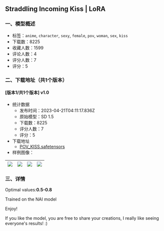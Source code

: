 ##    Straddling Incoming Kiss | LoRA
### 一、模型概述

- 标签：`anime`, `character`, `sexy`, `female`, `pov`, `woman`, `sex`, `kiss`
- 下载数：8225
- 收藏人数：1599
- 评论人数：4
- 评分人数：7
- 评分：5

### 二、下载地址（共1个版本）

#### [版本1/共1个版本] v1.0

- 统计数据
  - 发布时间：2023-04-21T04:11:17.836Z
  - 原始模型：SD 1.5
  - 下载数：8225
  - 评分人数：7
  - 评分：5
- 下载地址
  - [POV_KISS.safetensors](https://civitai.com/api/download/models/51245)
- 样例图像：

| <img src="https://image.civitai.com/xG1nkqKTMzGDvpLrqFT7WA/428de0c6-b9b9-48b8-dce1-f684fba31b00/width=450/551647.jpeg" /> | <img src="https://image.civitai.com/xG1nkqKTMzGDvpLrqFT7WA/10a7433c-d4c7-464d-7f74-fab7b6bd1800/width=450/551544.jpeg" /> | <img src="https://image.civitai.com/xG1nkqKTMzGDvpLrqFT7WA/43d1d48a-fd45-403b-4fbb-d079872fee00/width=450/551548.jpeg" /> | <img src="https://image.civitai.com/xG1nkqKTMzGDvpLrqFT7WA/d6df2999-054e-4c1d-911e-66b96d9ef000/width=450/551550.jpeg" /> |
| ---- | ---- | ---- | ---- |


### 三、详情
<p>Optimal values:<strong>0.5-0.8</strong></p><p>Trained on the NAI model</p><p>Enjoy!</p><p>If you like the model, you are free to share your creations, I really like seeing everyone's results! :)</p>